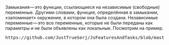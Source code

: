 Замыкания — это функции, ссылающиеся на независимые (свободные) переменные. Другими словами, функция, определённая в замыкании, «запоминает» окружение, в котором она была создана.
Независимые переменные — это все переменные, которые не были переданы как параметры и не были объявлены как локальные. Посмотрим на пример.

<pre src="https://github.com/JustTrueSerj/JsFeaturesAndTasks/blob/master/clossures.js">https://github.com/JustTrueSerj/JsFeaturesAndTasks/blob/master/clossures.js </pre>
